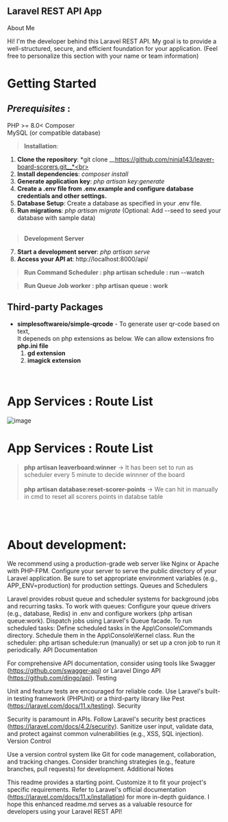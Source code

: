 ## Laravel REST API App 

About Me

Hi! I'm the developer behind this Laravel REST API. My goal is to provide a well-structured, secure, and efficient foundation for your application. (Feel free to personalize this section with your name or team information)

# Getting Started
## *Prerequisites* :

PHP >= 8.0< Composer<br>
MySQL (or compatible database)<br>
> **Installation**: <br>
1. **Clone the repository**: *git clone __https://github.com/ninja143/leaver-board-scorers.git__*<br>
2. **Install dependencies**: *composer install*<br>
3. **Generate application key**: *php artisan key:generate*<br>
4. **Create a .env file from .env.example and configure database credentials and other settings.**<br>
5. **Database Setup**: Create a database as specified in your .env file.<br>
6. **Run migrations**: *php artisan migrate* (Optional: Add --seed to seed your database with sample data)<br><br>
> **Development Server**<br>
7. **Start a development server**: *php artisan serve*<br>
8. **Access your API at**: http://localhost:8000/api/ 

> **Run Command Scheduler : php artisan schedule : run --watch**<br>

> **Run Queue Job worker : php artisan queue : work**

## Third-party Packages
- **simplesoftwareio/simple-qrcode** - To generate user qr-code based on text, <br>
    It depeneds on php extensions as below. We can allow extensions fro **php.ini file** <br>
    1. __gd extension__ 
    2. __imagick extension__ <br>
<br>

# App Services : Route List 
![image](https://github.com/ninja143/leaver-board-scorers/assets/26186108/31f5e25d-1c90-48b7-b4bf-29d9328f64dd)

# App Services : Route List 
> **php artisan leaverboard:winner** -> It has been set to run as scheduler every 5 minute to decide winnner of the board<br><br>
> **php artisan database:reset-scorer-points** ->  We can hit in manually in cmd to reset all scorers points in databse table


<br><br>
# About development: <br>

We recommend using a production-grade web server like Nginx or Apache with PHP-FPM. Configure your server to serve the public directory of your Laravel application.
Be sure to set appropriate environment variables (e.g., APP_ENV=production) for production settings.
Queues and Schedulers

Laravel provides robust queue and scheduler systems for background jobs and recurring tasks.
To work with queues:
Configure your queue drivers (e.g., database, Redis) in .env and configure workers (php artisan queue:work).
Dispatch jobs using Laravel's Queue facade.
To run scheduled tasks:
Define scheduled tasks in the App\Console\Commands directory.
Schedule them in the App\Console\Kernel class.
Run the scheduler: php artisan schedule:run (manually) or set up a cron job to run it periodically.
API Documentation

For comprehensive API documentation, consider using tools like Swagger (https://github.com/swagger-api) or Laravel Dingo API (https://github.com/dingo/api).
Testing

Unit and feature tests are encouraged for reliable code.
Use Laravel's built-in testing framework (PHPUnit) or a third-party library like Pest (https://laravel.com/docs/11.x/testing).
Security

Security is paramount in APIs. Follow Laravel's security best practices (https://laravel.com/docs/4.2/security).
Sanitize user input, validate data, and protect against common vulnerabilities (e.g., XSS, SQL injection).
Version Control

Use a version control system like Git for code management, collaboration, and tracking changes.
Consider branching strategies (e.g., feature branches, pull requests) for development.
Additional Notes

This readme provides a starting point. Customize it to fit your project's specific requirements.
Refer to Laravel's official documentation (https://laravel.com/docs/11.x/installation) for more in-depth guidance.
I hope this enhanced readme.md serves as a valuable resource for developers using your Laravel REST API!
